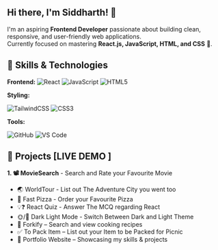 ## Hi there, I'm Siddharth! 👋

I'm an aspiring **Frontend Developer** passionate about building clean, responsive, and user-friendly web applications.  
Currently focused on mastering **React.js, JavaScript, HTML, and CSS** 🚀. 


## 🔨 Skills & Technologies
 **Frontend:**
![React](https://img.shields.io/badge/React-4dabf7?style=for-the-badge&logo=react&logoColor=fff) ![JavaScript](https://img.shields.io/badge/JavaScript-fab005?style=for-the-badge&logo=JavaScript&logoColor=fff) ![HTML5](https://img.shields.io/badge/HTML5-fd7e14?style=for-the-badge&logo=HTML5&logoColor=fff)

 **Styling:**
 
  ![TailwindCSS](https://img.shields.io/badge/Tailwind_CSS-1971c2?style=for-the-badge&logo=tailwind-css&logoColor=fff) ![CSS3](https://img.shields.io/badge/CSS3-9c36b5?style=for-the-badge&logo=CSS3&logoColor=fff)
    
 **Tools:**
 
  ![GitHub](https://img.shields.io/badge/GitHub-000?style=for-the-badge&logo=github&logoColor=fff) ![VS Code](https://img.shields.io/badge/VS%20Code-0078d7?style=for-the-badge&logo=visualstudiocode&logoColor=white)


## 🚀 Projects [LIVE DEMO ]
**1. 📽️ MovieSearch** - Search and Rate your Favourite Movie
- 🌏 WorldTour - List out The Adventure City you went too
- 🍕 Fast Pizza - Order your Favourite Pizza
- 💡❓ React Quiz - Answer The MCQ regarding React
- 🌞/🌛 Dark Light Mode - Switch Between Dark and Light Theme
- 🍴 Forkify – Search and view cooking recipes  
- ✅ To Pack Item – List out your Item to be Packed for Picnic  
- 🎨 Portfolio Website – Showcasing my skills & projects  

